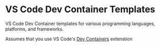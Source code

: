 # VS Code Dev Container Templates

VS Code Dev Container templates for various programming languages, platforms, and frameworks.

Assumes that you use VS Code's [Dev Containers](https://marketplace.visualstudio.com/items?itemName=ms-vscode-remote.remote-containers) extenstion